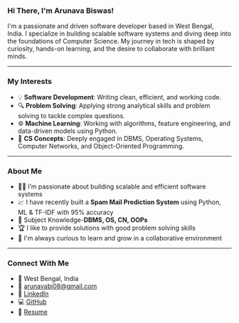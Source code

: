 
### Hi There, I'm Arunava Biswas!

I'm a passionate and driven software developer based in West Bengal, India. I specialize in building scalable software systems and diving deep into the foundations of Computer Science. My journey in tech is shaped by curiosity, hands-on learning, and the desire to collaborate with brilliant minds.

---

### My Interests

- 💡 **Software Development**: Writing clean, efficient, and working code.
- 🔍 **Problem Solving**: Applying strong analytical skills and problem solving to tackle complex questions.
- ⚙️ **Machine Learning**: Working with algorithms, feature engineering, and data-driven models using Python.
- 🧪 **CS Concepts**: Deeply engaged in DBMS, Operating Systems, Computer Networks, and Object-Oriented Programming.


---

### About Me
- 👨‍💻 I’m passionate about building scalable and efficient software systems
- 📈 I have recently built a **Spam Mail Prediction System** using Python, ML & TF-IDF with 95% accuracy 
- 💬 Subject Knowledge-**DBMS, OS, CN, OOPs**
- 🏆 I like to provide solutions with good problem solving skills
- 🧠 I'm always curious to learn and grow in a collaborative environment

---


### Connect With Me
- 📍 West Bengal, India  
- 📧 arunavabi08@gmail.com  
- 🔗 [LinkedIn](https://www.linkedin.com/in/arunava-biswas972/)  
- 💻 [GitHub](https://github.com/Arunava6171)  
- 🔗 [Resume](https://drive.google.com/file/d/13pbnipzgMtFGRdr854UHestsw587dyHo/view?usp=sharing)







